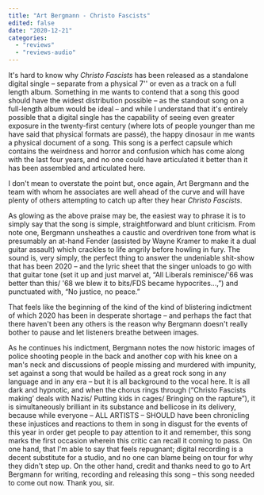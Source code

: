 ```yaml
---
title: "Art Bergmann - Christo Fascists"
edited: false
date: "2020-12-21"
categories:
  - "reviews"
  - "reviews-audio"
---
```


It's hard to know why _Christo Fascists_ has been released as a standalone digital single – separate from a physical 7'' or even as a track on a full length album. Something in me wants to contend that a song this good should have the widest distribution possible – as the standout song on a full-length album would be ideal – and while I understand that it's entirely possible that a digital single has the capability of seeing even greater exposure in the twenty-first century (where lots of people younger than me have said that physical formats are passé), the happy dinosaur in me wants a physical document of a song. This song is a perfect capsule which contains the weirdness and horror and confusion which has come along with the last four years, and no one could have articulated it better than it has been assembled and articulated here. 

I don't mean to overstate the point but, once again, Art Bergmann and the team with whom he associates are well ahead of the curve and will have plenty of others attempting to catch up after they hear _Christo Fascists_.

As glowing as the above praise may be, the easiest way to phrase it is to simply say that the song is simple, straightforward and blunt criticism. From note one, Bergmann unsheathes a caustic and overdriven tone from what is presumably an at-hand Fender (assisted by Wayne Kramer to make it a dual guitar assault) which crackles to life angrily before howling in fury. The sound is, very simply, the perfect thing to answer the undeniable shit-show that has been 2020 – and the lyric sheet that the singer unloads to go with that guitar tone (set it up and just marvel at, “All Liberals reminisce/'66 was better than this/ '68 we blew it to bits/FDS became hypocrites...,”) and punctuated with, “No justice, no peace.”

That feels like the beginning of the kind of the kind of blistering indictment of which 2020 has been in desperate shortage – and perhaps the fact that there haven't been any others is the reason why Bergmann doesn't really bother to pause and let listeners breathe between images.

As he continues his indictment, Bergmann notes the now historic images of police shooting people in the back and another cop with his knee on a man's neck and discussions of people missing and murdered with impunity, set against a song that would be hailed as a great rock song in any language and in any era – but it is all background to the vocal here. It is all dark and hypnotic, and when the chorus rings through (“Christo Fascists making’ deals with Nazis/ Putting kids in cages/ Bringing on the rapture”), it is simultaneously brilliant in its substance and bellicose in its delivery, because while everyone – ALL ARTISTS – SHOULD have been chronicling these injustices and reactions to them in song in disgust for the events of this year in order get people to pay attention to it and remember, this song marks the first occasion wherein this critic can recall it coming to pass. On one hand, that I'm able to say that feels repugnant; digital recording is a decent substitute for a studio, and no one can blame being on tour for why they didn't step up. On the other hand, credit and thanks need to go to Art Bergmann for writing, recording and releasing this song – this song needed to come out now. Thank you, sir.
